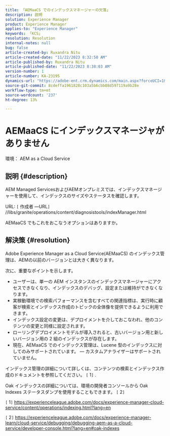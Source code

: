 ```yaml
---
title: 「AEMaaCS でのインデックスマネージャーの欠落」
description: 説明
solution: Experience Manager
product: Experience Manager
applies-to: "Experience Manager"
keywords: 「KCS」
resolution: Resolution
internal-notes: null
bug: false
article-created-by: Ruxandra Nitu
article-created-date: "11/22/2023 8:32:50 AM"
article-published-by: Ruxandra Nitu
article-published-date: "11/22/2023 8:38:03 AM"
version-number: 1
article-number: KA-23195
dynamics-url: "https://adobe-ent.crm.dynamics.com/main.aspx?forceUCI=1&pagetype=entityrecord&etn=knowledgearticle&id=a1e086b3-1189-ee11-8179-6045bd006295"
source-git-commit: 8cdeffa1961828c103a5b6cbb08d597119a9b28e
workflow-type: tm+mt
source-wordcount: '237'
ht-degree: 13%

---
```


# AEMaaCS にインデックスマネージャがありません


環境：
AEM as a Cloud Service

## 説明 {#description}


AEM Managed ServicesおよびAEMオンプレミスでは、インデックスマネージャーを使用して、インデックスのサイズやステータスを確認します。

URL:
`[` 作成者 —URL`]` //libs/granite/operations/content/diagnosistools/indexManager.html

AEMaaCS でもこれをおこなうオプションはありますか。


## 解決策 {#resolution}


Adobe Experience Manager as a Cloud Service(AEMaaCS) のインデックス管理は、AEMの以前のバージョンとは大きく異なります。

次に、重要なポイントを示します。

- ユーザーは、単一の AEM インスタンスのインデックスマネージャーにアクセスできなくなり、インデックスのデバッグ、設定または維持ができなくなります。
- 実稼動環境での検索パフォーマンスを含むすべての関連指標は、実行時に顧客が検索とインデックス作成のトピックの全体像を提供できるように利用できます。
- インデックス設定の変更は、デプロイメントを介しておこなわれ、他のコンテンツの変更と同様に設定されます。
- ローリングデプロイメントモデルが導入されると、古いバージョン用と新しいバージョン用の 2 組のインデックスが存在します。
- 現在、AEMaaCS でのインデックス管理は、Lucene 型のインデックスに対してのみサポートされています。  — カスタムアナライザーはサポートされていません。


インデックス管理の詳細について詳しくは、コンテンツの検索とインデックス作成のドキュメントを参照してください。 `[` 1`]` .

Oak インデックスの詳細については、環境の開発者コンソールから Oak Indexes ステータスダンプを使用することもできます。 `[` 2`]`

`[` 1`]`  https://experienceleague.adobe.com/docs/experience-manager-cloud-service/content/operations/indexing.html?lang=en

`[` 2`]`  https://experienceleague.adobe.com/docs/experience-manager-learn/cloud-service/debugging/debugging-aem-as-a-cloud-service/developer-console.html?lang=en#oak-indexes
